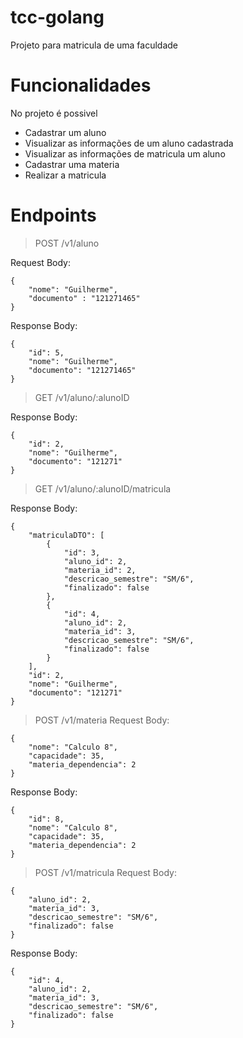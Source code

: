 # tcc-golang

Projeto para matricula de uma faculdade

# Funcionalidades

No projeto é possivel
* Cadastrar um aluno
* Visualizar as informações de um aluno cadastrada
* Visualizar as informações de matricula um aluno
* Cadastrar uma materia
* Realizar a matricula

# Endpoints

> POST /v1/aluno

Request Body:
```
{
	"nome": "Guilherme",
	"documento" : "121271465"	
}
```
Response Body:
```
{
	"id": 5,
	"nome": "Guilherme",
	"documento": "121271465"
}
```

> GET /v1/aluno/:alunoID

Response Body:
```
{
	"id": 2,
	"nome": "Guilherme",
	"documento": "121271"
}
```


> GET /v1/aluno/:alunoID/matricula

Response Body:
```
{
	"matriculaDTO": [
		{
			"id": 3,
			"aluno_id": 2,
			"materia_id": 2,
			"descricao_semestre": "SM/6",
			"finalizado": false
		},
		{
			"id": 4,
			"aluno_id": 2,
			"materia_id": 3,
			"descricao_semestre": "SM/6",
			"finalizado": false
		}
	],
	"id": 2,
	"nome": "Guilherme",
	"documento": "121271"
}

```

>POST /v1/materia
Request Body:
```
{
	"nome": "Calculo 8",
	"capacidade": 35,
	"materia_dependencia": 2
}
```

Response Body:
```
{
	"id": 8,
	"nome": "Calculo 8",
	"capacidade": 35,
	"materia_dependencia": 2
}
```

>POST /v1/matricula
Request Body:
```
{
	"aluno_id": 2,
	"materia_id": 3,
	"descricao_semestre": "SM/6",
	"finalizado": false
}
```

Response Body:
```
{
	"id": 4,
	"aluno_id": 2,
	"materia_id": 3,
	"descricao_semestre": "SM/6",
	"finalizado": false
}
```

